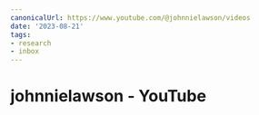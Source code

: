 ```yaml
---
canonicalUrl: https://www.youtube.com/@johnnielawson/videos
date: '2023-08-21'
tags:
- research
- inbox
---
```


# johnnielawson - YouTube